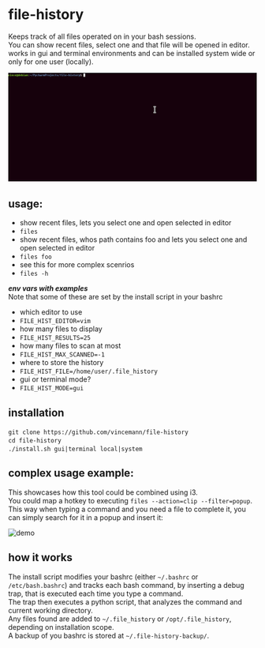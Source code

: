 # file-history  
Keeps track of all files operated on in your bash sessions.  
You can show recent files, select one and that file will be opened in editor.  
works in gui and terminal environments and can be installed system wide or only for one user (locally).  

![demo](demo.gif)  

## usage:  
- show recent files, lets you select one and open selected in editor  
- ```files```
- show recent files, whos path contains foo and lets you select one and open selected in editor  
- ```files foo```
-  see this for more complex scenrios  
- ```files -h```
   
***env vars with examples***   
Note that some of these are set by the install script in your bashrc  
- which editor to use  
- ```FILE_HIST_EDITOR=vim```  
- how many files to display  
- ```FILE_HIST_RESULTS=25```
- how many files to scan at most
- ```FILE_HIST_MAX_SCANNED=-1```
- where to store the history
- ```FILE_HIST_FILE=/home/user/.file_history```
- gui or terminal mode?
- ```FILE_HIST_MODE=gui```

## installation  
```git clone https://github.com/vincemann/file-history```  
```cd file-history```  
```./install.sh gui|terminal local|system```  
  
## complex usage example:  
This showcases how this tool could be combined using i3.  
You could map a hotkey to executing ```files --action=clip --filter=popup```.  
This way when typing a command and you need a file to complete it, you can simply search for it in a popup and insert it:  

![demo](demo-complex.gif)  
  
## how it works  
The install script modifies your bashrc (either ```~/.bashrc``` or ```/etc/bash.bashrc```) and tracks each bash command,
by inserting a debug trap, that is executed each time you type a command.  
The trap then executes a python script, that analyzes the command and current working directory.  
Any files found are added to ```~/.file_history``` or ```/opt/.file_history```, depending on installation scope.  
A backup of you bashrc is stored at ```~/.file-history-backup/```.  
